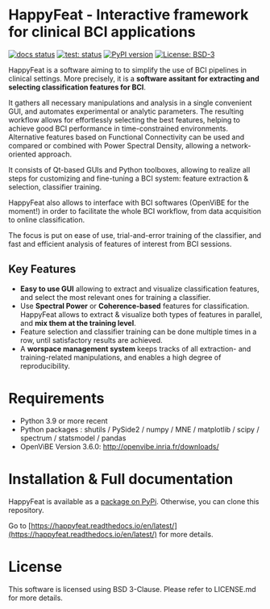 # HappyFeat - Interactive framework for clinical BCI applications

[![docs status](https://readthedocs.org/projects/happyfeat/badge/?version=latest)](https://happyfeat.readthedocs.io/en/latest/) [![test: status](https://github.com/AsteroidShrub/happyFeat/actions/workflows/test.yaml/badge.svg)](https://github.com/AsteroidShrub/happyFeat/actions/workflows/test.yaml) [![PyPI version](https://img.shields.io/pypi/v/medkit-lib.svg?logo=pypi&label=PyPI&logoColor=gold)](https://pypi.org/project/medkit-lib/)  [![License: BSD-3](https://img.shields.io/badge/license-BSD--3--Clause-green.svg)](https://spdx.org/licenses/MIT.html) 

HappyFeat is a software aiming to to simplify the use of BCI pipelines in clinical settings. More precisely, it is a **software assitant for extracting and selecting classification features for BCI**.

It gathers all necessary manipulations and analysis in a single convenient GUI, and automates experimental or analytic parameters. The resulting workflow allows for effortlessly selecting the best features, helping to achieve good BCI performance in time-constrained environments. Alternative features based on Functional Connectivity can be used and compared or combined with Power Spectral Density, allowing a network-oriented approach. 

It consists of Qt-based GUIs and Python toolboxes, allowing to realize all steps for customizing and fine-tuning a BCI system: feature extraction & selection, classifier training.

HappyFeat also allows to interface with BCI softwares (OpenViBE for the moment!) in order to facilitate the whole BCI workflow, from data acquisition to online classification.

The focus is put on ease of use, trial-and-error training of the classifier, and fast and efficient analysis of features of interest from BCI sessions.

## Key Features

* **Easy to use GUI** allowing to extract and visualize classification features, and select the most relevant ones for training a classifier.
* Use **Spectral Power** or **Coherence-based** features for classification. HappyFeat allows to extract & visualize both types of features in parallel, and **mix them at the training level**.
* Feature selection and classifier training can be done multiple times in a row, until satisfactory results are achieved.
* A **worspace management system** keeps tracks of all extraction- and training-related manipulations, and enables a high degree of reproducibility.

# Requirements

* Python 3.9 or more recent
* Python packages : shutils / PySide2 / numpy / MNE / matplotlib / scipy / spectrum / statsmodel / pandas
* OpenViBE Version 3.6.0: http://openvibe.inria.fr/downloads/

# Installation & Full documentation

HappyFeat is available as a [package on PyPi](https://pypi.org/project/happyfeat/). Otherwise, you can clone this repository.

Go to [https://happyfeat.readthedocs.io/en/latest/](https://happyfeat.readthedocs.io/en/latest/) for more details.

# License

This software is licensed using BSD 3-Clause. Please refer to LICENSE.md for more details.
